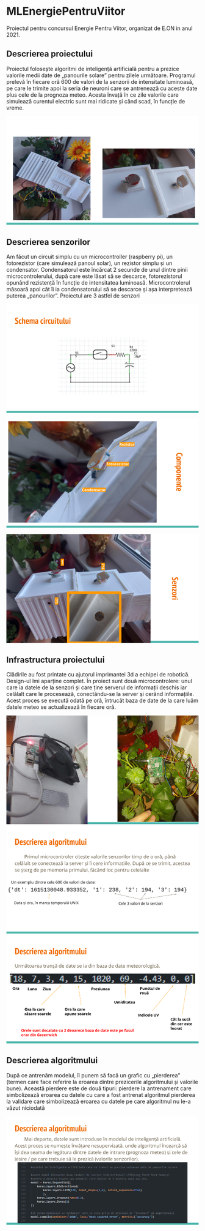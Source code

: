 # MLEnergiePentruViitor
Proiectul pentru concursul Energie Pentru Viitor, organizat de E.ON in anul 2021.

## Descrierea proiectului
Proiectul folosește algoritmi de inteligență artificială pentru a prezice valorile medii date de „panourile solare” pentru zilele următoare.
Programul prelevă în fiecare oră 600 de valori de la senzorii de intensitate luminoasă, pe care le trimite apoi la seria de neuroni care se antrenează cu aceste date plus cele de la prognoza meteo. Acesta învață în ce zile valorile care simulează curentul electric sunt mai ridicate și când scad, în funcție de vreme.

![imagine 1](https://github.com/Minutzu321/MLEnergiePentruViitor/blob/main/imagini/Energie%20pentru%20viitor%20(1).png?raw=true)

## Descrierea senzorilor
Am făcut un circuit simplu cu un microcontroller (raspberry pi), un fotorezistor (care simulează panoul solar), un rezistor simplu și un condensator. Condensatorul este încărcat 2 secunde de unul dintre pinii microcontrolerului, după care este lăsat să se descarce, fotorezistorul opunând rezistență în funcție de intensitatea luminoasă. Microcontrolerul măsoară apoi cât îi ia condensatorului să se descarce și așa interpretează puterea „panourilor”. 
Proiectul are 3 astfel de senzori

![imagine 2](https://github.com/Minutzu321/MLEnergiePentruViitor/blob/main/imagini/Energie%20pentru%20viitor%20(2).png?raw=true)

![imagine 3](https://github.com/Minutzu321/MLEnergiePentruViitor/blob/main/imagini/Energie%20pentru%20viitor%20(3).png?raw=true)

![imagine 4](https://github.com/Minutzu321/MLEnergiePentruViitor/blob/main/imagini/Energie%20pentru%20viitor%20(4).png?raw=true)

## Infrastructura proiectului
Clădirile au fost printate cu ajutorul imprimantei 3d a echipei de robotică. Design-ul îmi aparține complet.
În proiect sunt două microcontrolere: unul care ia datele de la senzori și care ține serverul de informații deschis iar celălalt care le procesează, conectându-se la server și cerând informațiile.
Acest proces se execută odată pe oră, întrucât baza de date de la care luăm datele meteo se actualizează în fiecare oră.

![imagine 5](https://github.com/Minutzu321/MLEnergiePentruViitor/blob/main/imagini/Energie%20pentru%20viitor%20(5).png?raw=true)
![imagine 6](https://github.com/Minutzu321/MLEnergiePentruViitor/blob/main/imagini/Energie%20pentru%20viitor%20(6).png?raw=true)
![imagine 7](https://github.com/Minutzu321/MLEnergiePentruViitor/blob/main/imagini/Energie%20pentru%20viitor%20(7).png?raw=true)

## Descrierea algoritmului
După ce antrenăm modelul, îl punem să facă un grafic cu „pierderea” (termen care face referire la eroarea dintre prezicerile algoritmului și valorile bune). Această pierdere este de două tipuri:
pierdere la antrenament care simbolizează eroarea cu datele cu care a fost antrenat algoritmul
pierderea la validare care simbolizează eroarea cu datele pe care algoritmul nu le-a văzut niciodată

![imagine 8](https://github.com/Minutzu321/MLEnergiePentruViitor/blob/main/imagini/Energie%20pentru%20viitor%20(8).png?raw=true)
